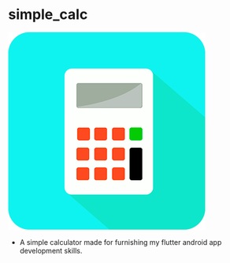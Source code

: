 # simple_calc
![Simple Calc Logo](calculator_hover.png)

- A simple calculator made for furnishing my flutter android app development skills.

